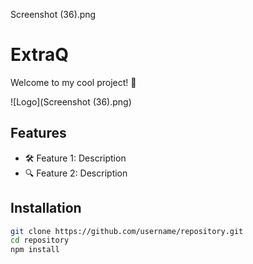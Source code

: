 Screenshot (36).png
# ExtraQ

Welcome to my cool project! 🚀

![Logo](Screenshot (36).png)

## Features

- 🛠️ Feature 1: Description
- 🔍 Feature 2: Description

## Installation

```bash
git clone https://github.com/username/repository.git
cd repository
npm install
